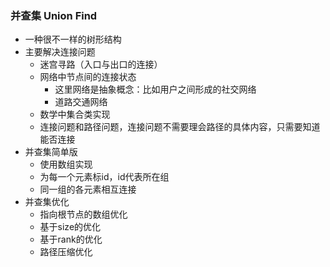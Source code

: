 ### 并查集 Union Find
+ 一种很不一样的树形结构
+ 主要解决连接问题
	* 迷宫寻路（入口与出口的连接）
	* 网络中节点间的连接状态
		+ 这里网络是抽象概念：比如用户之间形成的社交网络
		+ 道路交通网络
	* 数学中集合类实现 
	* 连接问题和路径问题，连接问题不需要理会路径的具体内容，只需要知道能否连接
+ 并查集简单版
	* 使用数组实现
	* 为每一个元素标id，id代表所在组
	* 同一组的各元素相互连接
+ 并查集优化
	* 指向根节点的数组优化
	* 基于size的优化
	* 基于rank的优化
	* 路径压缩优化